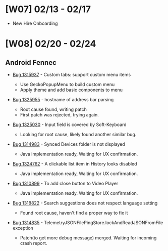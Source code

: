 # [W07] 02/13 - 02/17

* New Hire Onboarding

# [W08] 02/20 - 02/24

## Android Fennec

* [Bug 1315937](https://bugzilla.mozilla.org/show_bug.cgi?id=1315937) - Custom tabs: support custom menu items
    - Use GeckoPopupMenu to build custom menu
    - Apply theme and add basic components to menu

* [Bug 1325955](https://bugzilla.mozilla.org/show_bug.cgi?id=1325955) - hostname of address bar parsing
    - Root cause found, writing patch
    - First patch was rejected, trying again.

* [Bug 1325030](https://bugzilla.mozilla.org/show_bug.cgi?id=1325030) - Input field is covered by Soft-Keyboard
    - Looking for root cause, likely found another similar bug.

* [Bug 1314983](https://bugzilla.mozilla.org/show_bug.cgi?id=1314983) - Synced Devices folder is not displayed
    - Java implementation ready, Waiting for UX confirmation.

* [Bug 1324762](https://bugzilla.mozilla.org/show_bug.cgi?id=1324726) - A clickable list item in History looks disabled
    - Java implementation ready, Waiting for UX confirmation.

* [Bug 1310899](https://bugzilla.mozilla.org/show_bug.cgi?id=1310899) - To add close button to Video Player
    - Java implementation ready. Waiting for UX confirmation.

* [Bug 1318822](https://bugzilla.mozilla.org/show_bug.cgi?id=1318822) -  Search suggestions does not respect language setting
    - Found root cause, haven't find a proper way to fix it

* [Bug 1314835](https://bugzilla.mozilla.org/show_bug.cgi?id=1314835) - TelemetryJSONFilePingStore.lockAndReadJSONFromFile exception
    - Patch(to get more debug message) merged. Waiting for incoming crash report.

